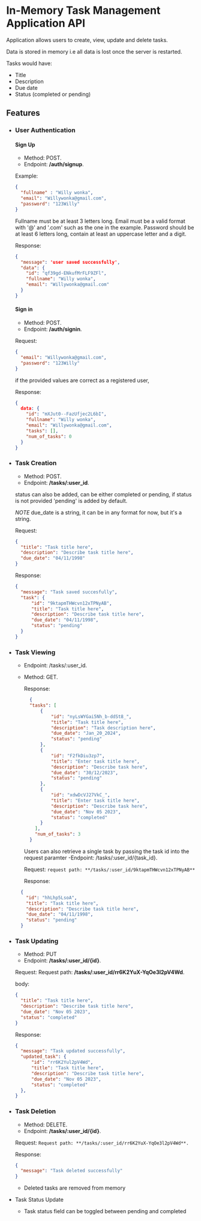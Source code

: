 # In-Memory Task Management Application API

Application allows users to create, view, update and delete tasks.

Data is stored in memory i.e all data is lost once the server is restarted.

Tasks would have:
- Title
- Description
- Due date
- Status (completed or pending)

## Features
- ### User Authentication

  #### Sign Up

  - Method: POST.
  - Endpoint: **/auth/signup**.

  Example:
  ```json
  {
    "fullname" : "Willy wonka",
    "email": "Willywonka@gmail.com",
    "password": "123Willy"
  }
  ```

  Fullname must be at least 3 letters long.
  Email must be a valid format with '@' and '.com' such as the one in the example.
  Password should be at least 6 letters long, contain at least an uppercase letter and a digit.

  Response:
  ```json
  {
    "message": 'user saved successfully',
    "data": {
      "id": "qf39gd-ENkufMrFLF9ZFl",
      "fullname": "Willy wonka",
      "email": "Willywonka@gmail.com"
    }
  }
  ```
  #### Sign in

  - Method: POST.
  - Endpoint: **/auth/signin**.
  
  Request:
  ```json
  {
    "email": "Willywonka@gmail.com",
    "password": "123Willy"
  }
  ```
  
  if the provided values are correct as a registered user,

  Response:
  ```json
  {
    data: {
      "id": "mXJut0--FazUfjec2L6bI",
      "fullname": "Willy wonka",
      "email": "Willywonka@gmail.com",
      "tasks": [],
      "num_of_tasks": 0
    }
  }
  ```


- ### Task Creation
	- Method: POST.
  - Endpoint: **/tasks/:user_id**.
  
  status can also be added, can be either completed or pending, if status is not provided 'pending' is added by default.
  
  *NOTE* due_date is a string, it can be in any format for now, but it's a string.

  Request:
  ```JSON
  {
    "title": "Task title here",
    "description": "Describe task title here",
    "due_date": "04/11/1998"
  }
  ```

  Response:
  ```JSON
  {
    "message": "Task saved succesfully",
    "task": {
        "id": "9ktapmTHWcvn12xTPNyAB",
        "title": "Task title here",
        "description": "Describe task title here",
        "due_date": "04/11/1998",
        "status": "pending"
    }
  }
  ```

- ### Task Viewing
	- Endpoint: /tasks/:user_id.
  - Method: GET.

    Response:
    ```JSON
      {
      "tasks": [
          {
              "id": "nyLsWYGai5Nh_b-ddSt8_",
              "title": "Task title here",
              "description": "Task description here",
              "due_date": "Jan_20_2024",
              "status": "pending"
          },
          {
              "id": "F2fkDiu3zp7",
              "title": "Enter task title here",
              "description": "Describe task here",
              "due_date": "30/12/2023",
              "status": "pending"
          },
          {
              "id": "xdwDcVJ27VkC_",
              "title": "Enter task title here",
              "description": "Describe task here",
              "due_date": "Nov 05 2023",
              "status": "completed"
          }
        ],
        "num_of_tasks": 3
      }
    ```

    Users can also retrieve a single task by passing the task id into the request paramter
    -Endpoint: /tasks/:user_id/{task_id}.

    Request:
    ```request path: **/tasks/:user_id/9ktapmTHWcvn12xTPNyAB**```

    Response:
  ```JSON
    {
      "id": "hhLhp5LsoA",
      "title": "Task title here",
      "description": "Describe task title here",
      "due_date": "04/11/1998",
      "status": "pending"
    }
  ```

- ### Task Updating
	- Method: PUT
  - Endpoint: **/tasks/:user_id/{id}**.

  Request:
  Request path: **/tasks/:user_id/rr6K2YuX-YqOe3l2pV4Wd**.

  body:  
  ```JSON
  {
    "title": "Task title here",
    "description": "Describe task title here",
    "due_date": "Nov 05 2023",
    "status": "completed"
  }
  ```
  Response:
  ```JSON
  {
    "message": "Task updated successfully",
    "updated_task": {
        "id": "rr6K2Yul2pV4Wd",
        "title": "Task title here",
        "description": "Describe task title here",
        "due_date": "Nov 05 2023",
        "status": "completed"
    },
  }
  ```

- ### Task Deletion
	- Method: DELETE.
  - Endpoint: **/tasks/:user_id/{id}**.

  Request:
  ```Request path: **/tasks/:user_id/rr6K2YuX-YqOe3l2pV4Wd**.```

  Response:
  ```JSON
  {
    "message": "Task deleted successfully"
  }
  ```
	- Deleted tasks are removed from memory


- Task Status Update
	- Task status field can be toggled between pending and completed
